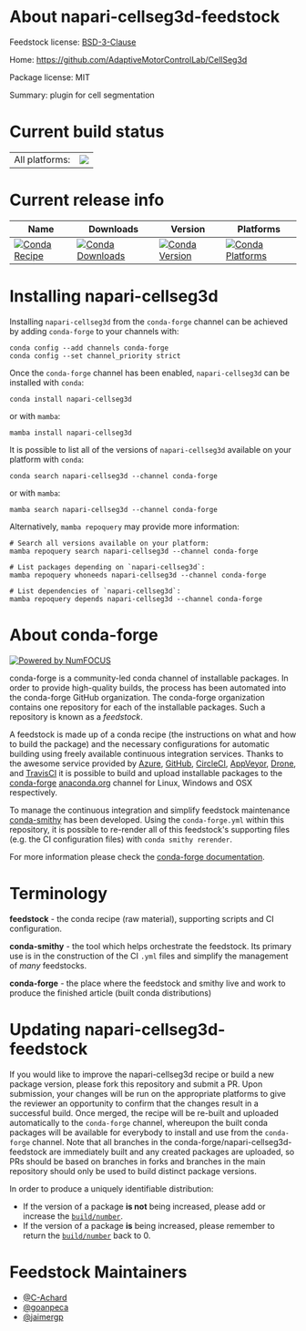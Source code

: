 About napari-cellseg3d-feedstock
================================

Feedstock license: [BSD-3-Clause](https://github.com/conda-forge/napari-cellseg3d-feedstock/blob/main/LICENSE.txt)

Home: https://github.com/AdaptiveMotorControlLab/CellSeg3d

Package license: MIT

Summary: plugin for cell segmentation

Current build status
====================


<table><tr><td>All platforms:</td>
    <td>
      <a href="https://dev.azure.com/conda-forge/feedstock-builds/_build/latest?definitionId=16663&branchName=main">
        <img src="https://dev.azure.com/conda-forge/feedstock-builds/_apis/build/status/napari-cellseg3d-feedstock?branchName=main">
      </a>
    </td>
  </tr>
</table>

Current release info
====================

| Name | Downloads | Version | Platforms |
| --- | --- | --- | --- |
| [![Conda Recipe](https://img.shields.io/badge/recipe-napari--cellseg3d-green.svg)](https://anaconda.org/conda-forge/napari-cellseg3d) | [![Conda Downloads](https://img.shields.io/conda/dn/conda-forge/napari-cellseg3d.svg)](https://anaconda.org/conda-forge/napari-cellseg3d) | [![Conda Version](https://img.shields.io/conda/vn/conda-forge/napari-cellseg3d.svg)](https://anaconda.org/conda-forge/napari-cellseg3d) | [![Conda Platforms](https://img.shields.io/conda/pn/conda-forge/napari-cellseg3d.svg)](https://anaconda.org/conda-forge/napari-cellseg3d) |

Installing napari-cellseg3d
===========================

Installing `napari-cellseg3d` from the `conda-forge` channel can be achieved by adding `conda-forge` to your channels with:

```
conda config --add channels conda-forge
conda config --set channel_priority strict
```

Once the `conda-forge` channel has been enabled, `napari-cellseg3d` can be installed with `conda`:

```
conda install napari-cellseg3d
```

or with `mamba`:

```
mamba install napari-cellseg3d
```

It is possible to list all of the versions of `napari-cellseg3d` available on your platform with `conda`:

```
conda search napari-cellseg3d --channel conda-forge
```

or with `mamba`:

```
mamba search napari-cellseg3d --channel conda-forge
```

Alternatively, `mamba repoquery` may provide more information:

```
# Search all versions available on your platform:
mamba repoquery search napari-cellseg3d --channel conda-forge

# List packages depending on `napari-cellseg3d`:
mamba repoquery whoneeds napari-cellseg3d --channel conda-forge

# List dependencies of `napari-cellseg3d`:
mamba repoquery depends napari-cellseg3d --channel conda-forge
```


About conda-forge
=================

[![Powered by
NumFOCUS](https://img.shields.io/badge/powered%20by-NumFOCUS-orange.svg?style=flat&colorA=E1523D&colorB=007D8A)](https://numfocus.org)

conda-forge is a community-led conda channel of installable packages.
In order to provide high-quality builds, the process has been automated into the
conda-forge GitHub organization. The conda-forge organization contains one repository
for each of the installable packages. Such a repository is known as a *feedstock*.

A feedstock is made up of a conda recipe (the instructions on what and how to build
the package) and the necessary configurations for automatic building using freely
available continuous integration services. Thanks to the awesome service provided by
[Azure](https://azure.microsoft.com/en-us/services/devops/), [GitHub](https://github.com/),
[CircleCI](https://circleci.com/), [AppVeyor](https://www.appveyor.com/),
[Drone](https://cloud.drone.io/welcome), and [TravisCI](https://travis-ci.com/)
it is possible to build and upload installable packages to the
[conda-forge](https://anaconda.org/conda-forge) [anaconda.org](https://anaconda.org/)
channel for Linux, Windows and OSX respectively.

To manage the continuous integration and simplify feedstock maintenance
[conda-smithy](https://github.com/conda-forge/conda-smithy) has been developed.
Using the ``conda-forge.yml`` within this repository, it is possible to re-render all of
this feedstock's supporting files (e.g. the CI configuration files) with ``conda smithy rerender``.

For more information please check the [conda-forge documentation](https://conda-forge.org/docs/).

Terminology
===========

**feedstock** - the conda recipe (raw material), supporting scripts and CI configuration.

**conda-smithy** - the tool which helps orchestrate the feedstock.
                   Its primary use is in the construction of the CI ``.yml`` files
                   and simplify the management of *many* feedstocks.

**conda-forge** - the place where the feedstock and smithy live and work to
                  produce the finished article (built conda distributions)


Updating napari-cellseg3d-feedstock
===================================

If you would like to improve the napari-cellseg3d recipe or build a new
package version, please fork this repository and submit a PR. Upon submission,
your changes will be run on the appropriate platforms to give the reviewer an
opportunity to confirm that the changes result in a successful build. Once
merged, the recipe will be re-built and uploaded automatically to the
`conda-forge` channel, whereupon the built conda packages will be available for
everybody to install and use from the `conda-forge` channel.
Note that all branches in the conda-forge/napari-cellseg3d-feedstock are
immediately built and any created packages are uploaded, so PRs should be based
on branches in forks and branches in the main repository should only be used to
build distinct package versions.

In order to produce a uniquely identifiable distribution:
 * If the version of a package **is not** being increased, please add or increase
   the [``build/number``](https://docs.conda.io/projects/conda-build/en/latest/resources/define-metadata.html#build-number-and-string).
 * If the version of a package **is** being increased, please remember to return
   the [``build/number``](https://docs.conda.io/projects/conda-build/en/latest/resources/define-metadata.html#build-number-and-string)
   back to 0.

Feedstock Maintainers
=====================

* [@C-Achard](https://github.com/C-Achard/)
* [@goanpeca](https://github.com/goanpeca/)
* [@jaimergp](https://github.com/jaimergp/)

